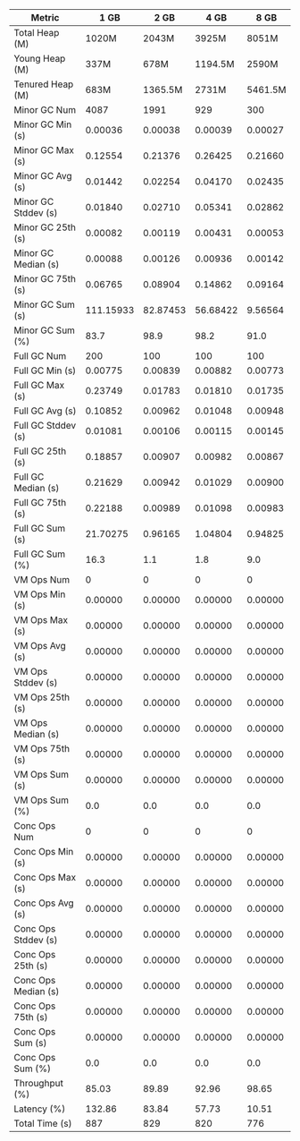 | Metric | 1 GB | 2 GB | 4 GB | 8 GB |
|------|----|----|----|----|
| Total Heap (M) | 1020M | 2043M | 3925M | 8051M |
| Young Heap (M) | 337M | 678M | 1194.5M | 2590M |
| Tenured Heap (M) | 683M | 1365.5M | 2731M | 5461.5M |
| Minor GC Num | 4087 | 1991 | 929 | 300 |
| Minor GC Min (s) | 0.00036 | 0.00038 | 0.00039 | 0.00027 |
| Minor GC Max (s) | 0.12554 | 0.21376 | 0.26425 | 0.21660 |
| Minor GC Avg (s) | 0.01442 | 0.02254 | 0.04170 | 0.02435 |
| Minor GC Stddev (s) | 0.01840 | 0.02710 | 0.05341 | 0.02862 |
| Minor GC 25th (s) | 0.00082 | 0.00119 | 0.00431 | 0.00053 |
| Minor GC Median (s) | 0.00088 | 0.00126 | 0.00936 | 0.00142 |
| Minor GC 75th (s) | 0.06765 | 0.08904 | 0.14862 | 0.09164 |
| Minor GC Sum (s) | 111.15933 | 82.87453 | 56.68422 | 9.56564 |
| Minor GC Sum (%) | 83.7 | 98.9 | 98.2 | 91.0 |
| Full GC Num | 200 | 100 | 100 | 100 |
| Full GC Min (s) | 0.00775 | 0.00839 | 0.00882 | 0.00773 |
| Full GC Max (s) | 0.23749 | 0.01783 | 0.01810 | 0.01735 |
| Full GC Avg (s) | 0.10852 | 0.00962 | 0.01048 | 0.00948 |
| Full GC Stddev (s) | 0.01081 | 0.00106 | 0.00115 | 0.00145 |
| Full GC 25th (s) | 0.18857 | 0.00907 | 0.00982 | 0.00867 |
| Full GC Median (s) | 0.21629 | 0.00942 | 0.01029 | 0.00900 |
| Full GC 75th (s) | 0.22188 | 0.00989 | 0.01098 | 0.00983 |
| Full GC Sum (s) | 21.70275 | 0.96165 | 1.04804 | 0.94825 |
| Full GC Sum (%) | 16.3 | 1.1 | 1.8 | 9.0 |
| VM Ops Num | 0 | 0 | 0 | 0 |
| VM Ops Min (s) | 0.00000 | 0.00000 | 0.00000 | 0.00000 |
| VM Ops Max (s) | 0.00000 | 0.00000 | 0.00000 | 0.00000 |
| VM Ops Avg (s) | 0.00000 | 0.00000 | 0.00000 | 0.00000 |
| VM Ops Stddev (s) | 0.00000 | 0.00000 | 0.00000 | 0.00000 |
| VM Ops 25th (s) | 0.00000 | 0.00000 | 0.00000 | 0.00000 |
| VM Ops Median (s) | 0.00000 | 0.00000 | 0.00000 | 0.00000 |
| VM Ops 75th (s) | 0.00000 | 0.00000 | 0.00000 | 0.00000 |
| VM Ops Sum (s) | 0.00000 | 0.00000 | 0.00000 | 0.00000 |
| VM Ops Sum (%) | 0.0 | 0.0 | 0.0 | 0.0 |
| Conc Ops Num | 0 | 0 | 0 | 0 |
| Conc Ops Min (s) | 0.00000 | 0.00000 | 0.00000 | 0.00000 |
| Conc Ops Max (s) | 0.00000 | 0.00000 | 0.00000 | 0.00000 |
| Conc Ops Avg (s) | 0.00000 | 0.00000 | 0.00000 | 0.00000 |
| Conc Ops Stddev (s) | 0.00000 | 0.00000 | 0.00000 | 0.00000 |
| Conc Ops 25th (s) | 0.00000 | 0.00000 | 0.00000 | 0.00000 |
| Conc Ops Median (s) | 0.00000 | 0.00000 | 0.00000 | 0.00000 |
| Conc Ops 75th (s) | 0.00000 | 0.00000 | 0.00000 | 0.00000 |
| Conc Ops Sum (s) | 0.00000 | 0.00000 | 0.00000 | 0.00000 |
| Conc Ops Sum (%) | 0.0 | 0.0 | 0.0 | 0.0 |
| Throughput (%) | 85.03 | 89.89 | 92.96 | 98.65 |
| Latency (%) | 132.86 | 83.84 | 57.73 | 10.51 |
| Total Time (s) | 887 | 829 | 820 | 776 |
